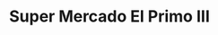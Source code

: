 ---
title: "Super Mercado El Primo III"
url: /los-alcarrizos/super-mercado-el-primo-iii/
shop: supermercado
---